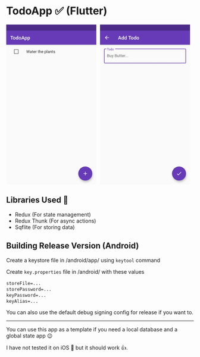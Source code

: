 # TodoApp ✅ (Flutter)

<div style="display: flex;">
  <img width="48%" style="margin-right: 10px;" src="./screenshots/home.jpg" />
  <img width="48%" src="./screenshots/add_todo.jpg" />
</div>

## Libraries Used 🔨

- Redux (For state management)
- Redux Thunk (For async actions)
- Sqflite (For storing data)

## Building Release Version (Android)

Create a keystore file in /android/app/ using `keytool` command

Create `key.properties` file in /android/ with these values

```
storeFile=...
storePassword=...
keyPassword=...
keyAlias=...
```

You can also use the default debug signing config for release if you want to.

---

You can use this app as a template if you need a local database and a global state app 😉

I have not tested it on iOS 🍎 but it should work 👍.
